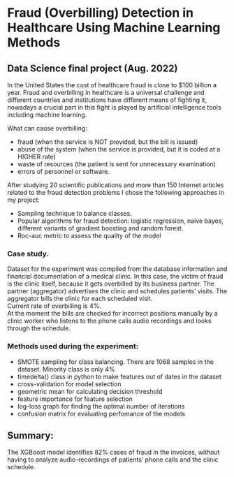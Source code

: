 # Fraud (Overbilling) Detection in Healthcare Using Machine Learning Methods
## Data Science final project (Aug. 2022)

In the United States the cost of healthcare fraud is close to $100 billion a year. Fraud and overbilling in healthcare is a universal challenge and different countries and institutions have different means of fighting it, nowadays a crucial part in this fight is played by artificial intelligence tools including machine learning. 

What can cause overbilling:
<ul>
  <li>fraud (when the service is NOT provided, but the bill is issued)</li>
  <li>abuse of the system (when the service is provided, but it is coded at a HIGHER rate)</li>
  <li>waste of resources (the patient is sent for unnecessary examination)</li>
  <li>errors of personnel or software.</li>
</ul>

After studying 20 scientific publications and more than 150 Internet articles related to the fraud detection problems I chose the following approaches in my project:

<ul>
  <li>Sampling technique to balance classes.</li>
  <li>Popular algorithms for fraud detection: logistic regression, naïve bayes, different variants of gradient boosting and random forest.</li>
  <li>Roc-auc metric to assess the quality of the model</li>
</ul>

### Case study.
Dataset for the experiment was compiled from the database information and financial documentation of a medical clinic. In this case, the victim of fraud is the clinic itself, because it gets overbilled by its business partner. The partner (aggregator) advertises the clinic and schedules patients’ visits. The aggregator bills the clinic for each scheduled visit. 
<br> Current rate of overbilling is 4%.
<br> At the moment the bills are checked for incorrect positions manually by a clinic worker who listens to the phone calls audio recordings and looks through the schedule.
 
### Methods used during the experiment:

<ul>
  <li>SMOTE sampling for class balancing. There are 1068 samples in the dataset. Minority class is only 4%</li>
  <li>timedelta() class in python to make features out of dates in the dataset</li>
  <li>cross-validation for model selection</li>
  <li>geometric mean for calculating decision threshold</li>
  <li>feature importance for feature selection</li>
  <li>log-loss graph for finding the optimal number of iterations</li>
  <li>confusion matrix for evaluating perfomance of the models</li>
</ul>

## Summary:
The XGBoost model identifies 82% cases of fraud in the invoices, without having to analyze audio-recordings of patients’ phone calls and the clinic schedule. 
